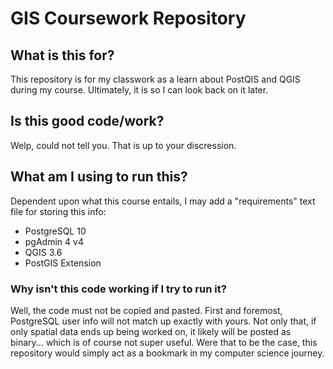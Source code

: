 # GIS Coursework Repository

## What is this for?
This repository is for my classwork as a learn about PostQIS and QGIS during my course. Ultimately, it is so I can look back on it later.

## Is this good code/work?
Welp, could not tell you. That is up to your discression.

## What am I using to run this?
Dependent upon what this course entails, I may add a "requirements" text file 
for storing this info:
- PostgreSQL 10
- pgAdmin 4 v4
- QGIS 3.6
- PostGIS Extension

### Why isn't this code working if I try to run it?
Well, the code must not be copied and pasted. First and foremost, PostgreSQL user info will not match up exactly with yours. Not only that, if only spatial data ends up being worked on, it likely will be posted as binary... which is of course not super useful. Were that to be the case, this repository would simply act as a bookmark in my computer science journey.
